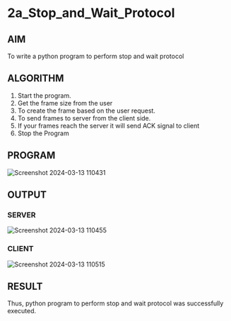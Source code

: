 # 2a_Stop_and_Wait_Protocol
## AIM 
To write a python program to perform stop and wait protocol
## ALGORITHM
1. Start the program.
2. Get the frame size from the user
3. To create the frame based on the user request.
4. To send frames to server from the client side.
5. If your frames reach the server it will send ACK signal to client
6. Stop the Program
## PROGRAM
![Screenshot 2024-03-13 110431](https://github.com/gowshik145/2a_Stop_and_Wait_Protocol/assets/155086127/371fd98d-4e9c-427e-a390-ecfe10b021f7)

## OUTPUT
### SERVER
![Screenshot 2024-03-13 110455](https://github.com/gowshik145/2a_Stop_and_Wait_Protocol/assets/155086127/dff6dcd5-c01e-4f24-8b80-ddf0bc430d98)
### CLIENT
![Screenshot 2024-03-13 110515](https://github.com/gowshik145/2a_Stop_and_Wait_Protocol/assets/155086127/bee76ce2-5a41-4535-8982-977422780e55)

## RESULT
Thus, python program to perform stop and wait protocol was successfully executed.
